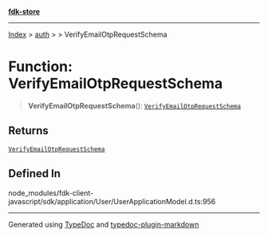 [**fdk-store**](../../../README.md)
***

[Index](../../../API.md) > [auth](../../README.md) > [<internal>](../README.md) > VerifyEmailOtpRequestSchema

# Function: VerifyEmailOtpRequestSchema

> **VerifyEmailOtpRequestSchema**(): [`VerifyEmailOtpRequestSchema`](../type-aliases/type-alias.VerifyEmailOtpRequestSchema.md)

## Returns

[`VerifyEmailOtpRequestSchema`](../type-aliases/type-alias.VerifyEmailOtpRequestSchema.md)

## Defined In

node\_modules/fdk-client-javascript/sdk/application/User/UserApplicationModel.d.ts:956

***
Generated using [TypeDoc](https://typedoc.org/) and [typedoc-plugin-markdown](https://www.npmjs.com/package/typedoc-plugin-markdown)
